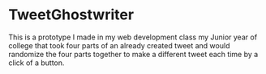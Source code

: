 # TweetGhostwriter
This is a prototype I made in my web development class my Junior year of college that took four parts of an already created tweet and
would randomize the four parts together to make a different tweet each time by a click of a button.
